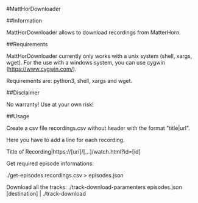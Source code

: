 #MattHorDownloader

##Information

MattHorDownloader allows to download recordings from MatterHorn.

##Requirements

MattHorDownloader currently only works with a unix system (shell, xargs, wget). For the use with a windows system, you can use cygwin (https://www.cygwin.com/).

Requirements are: python3, shell, xargs and wget.

##Disclaimer

No warranty! Use at your own risk!

##Usage

Create a csv file recordings.csv without header with the format "title|url".

Here you have to add a line for each recording.

 Title of Recording|https://[uri]/[...]/watch.html?id=[id]
 
Get required episode informations:

 ./get-episodes recordings.csv > episodes.json

Download all the tracks:
 ./track-download-paramenters episodes.json [destination] | ./track-download
